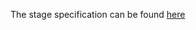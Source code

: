 The stage specification can be found [here](https://hyperskill.org/projects/33/stages/180/implement)